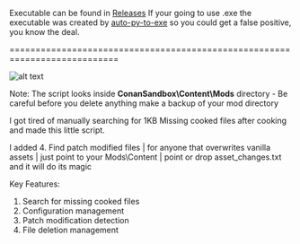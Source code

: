 Executable can be found in [Releases](https://github.com/sibercat/ConanExiles_ModFileManagement/releases) If your going to use .exe the executable was created by [auto-py-to-exe](https://github.com/brentvollebregt/auto-py-to-exe) so you could get a false positive, you know the deal.

===========================================================================

![alt text](https://cdn.discordapp.com/attachments/517436895387451399/1306518180918984704/image.png?ex=6736f560&is=6735a3e0&hm=fda4938e204350e8462fe804999a61c96977031cbe7e6d89d4261e582eb93743&)

Note: The script looks inside **ConanSandbox\Content\Mods** directory  - Be careful before you delete anything make a backup of your mod directory

I got tired of manually searching for 1KB Missing cooked files after cooking and made this little script.

I added 4. Find patch modified files |  for anyone that overwrites vanilla assets | just point to your Mods\Content | point or drop asset_changes.txt and it will do its magic

Key Features:

1. Search for missing cooked files
2. Configuration management
3. Patch modification detection
4. File deletion management
